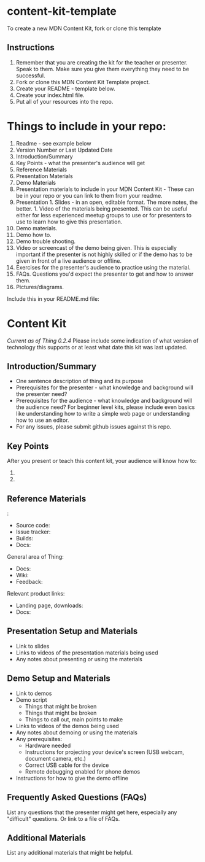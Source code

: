 # content-kit-template
To create a new MDN Content Kit, fork or clone this template

## Instructions
1. Remember that you are creating the kit for the teacher or presenter. Speak to them. Make sure you give them everything they need to be successful.
1. Fork or clone this MDN Content Kit Template project.
1. Create your README - template below.
1. Create your index.html file.
1. Put all of your resources into the repo.

# Things to include in your repo:
1. Readme - see example below
  1. Version Number or Last Updated Date
  1. Introduction/Summary
  1. Key Points - what the presenter's audience will get
  1. Reference Materials
  1. Presentation Materials
  1. Demo Materials
1. Presentation materials to include in your MDN Content Kit - These can be in your repo or you can link to them from your readme.
  1. Presentation
    1. Slides - in an open, editable format. The more notes, the better.
    1. Video of the materials being presented. This can be useful either for less experienced meetup groups to use or for presenters to use to learn how to give this presentation.
1. Demo materials.
  1. Demo how to.
  1. Demo trouble shooting.
  1. Video or screencast of the demo being given. This is especially important if the presenter is not highly skilled or if the demo has to be given in front of a live audience or offline.
1. Exercises for the presenter's audience to practice using the material.
1. FAQs. Questions you'd expect the presenter to get and how to answer them.
1. Pictures/diagrams.

Include this in your README.md file:

# <Topic> Content Kit

_Current as of Thing 0.2.4_ Please include some indication of what version of technology this supports or at least what date this kit was last updated.

## Introduction/Summary

* One sentence description of thing and its purpose
* Prerequisites for the presenter - what knowledge and background will the presenter need?
* Prerequisites for the audience - what knowledge and background will the audience need? For beginner level kits, please include even basics like understanding how to write a simple web page or understanding how to use an editor.
* For any issues, please submit github issues against this repo.

## Key Points

After you present or teach this content kit, your audience will know how to:

1.
1.

## Reference Materials

<Project Name>:

* Source code: <link>
* Issue tracker: <link>
* Builds: <link>
* Docs: <link>

General area of Thing:

* Docs: <link>
* Wiki: <link>
* Feedback: <link>

Relevant product links:

* Landing page, downloads: <link>
* Docs: <link>

## Presentation Setup and Materials

* Link to slides
* Links to videos of the presentation materials being used
* Any notes about presenting or using the materials

## Demo Setup and Materials

* Link to demos
* Demo script
  * Things that might be broken
  * Things that might be broken
  * Things to call out, main points to make
* Links to videos of the demos being used
* Any notes about demoing or using the materials
* Any prerequisites:
  * Hardware needed
  * Instructions for projecting your device's screen (USB webcam, document camera, etc.)
  * Correct USB cable for the device
  * Remote debugging enabled for phone demos
* Instructions for how to give the demo offline

## Frequently Asked Questions (FAQs)

List any questions that the presenter might get here, especially any "difficult" questions. Or link to a file of FAQs.

## Additional Materials

List any additional materials that might be helpful.
